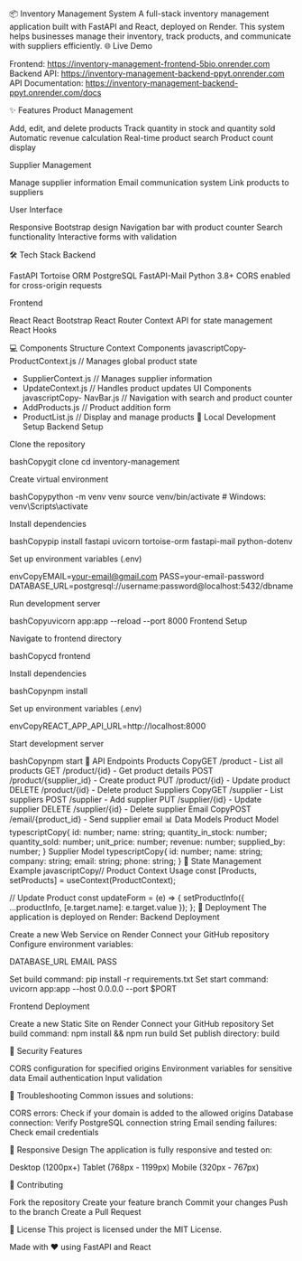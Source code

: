 📦 Inventory Management System
A full-stack inventory management application built with FastAPI and React, deployed on Render. This system helps businesses manage their inventory, track products, and communicate with suppliers efficiently.
🌐 Live Demo

Frontend: https://inventory-management-frontend-5bio.onrender.com
Backend API: https://inventory-management-backend-ppyt.onrender.com
API Documentation: https://inventory-management-backend-ppyt.onrender.com/docs

✨ Features
Product Management

Add, edit, and delete products
Track quantity in stock and quantity sold
Automatic revenue calculation
Real-time product search
Product count display

Supplier Management

Manage supplier information
Email communication system
Link products to suppliers

User Interface

Responsive Bootstrap design
Navigation bar with product counter
Search functionality
Interactive forms with validation

🛠️ Tech Stack
Backend

FastAPI
Tortoise ORM
PostgreSQL
FastAPI-Mail
Python 3.8+
CORS enabled for cross-origin requests

Frontend

React
React Bootstrap
React Router
Context API for state management
React Hooks

💻 Components Structure
Context Components
javascriptCopy- ProductContext.js     // Manages global product state
- SupplierContext.js   // Manages supplier information
- UpdateContext.js     // Handles product updates
UI Components
javascriptCopy- NavBar.js            // Navigation with search and product counter
- AddProducts.js       // Product addition form
- ProductList.js       // Display and manage products
🚀 Local Development Setup
Backend Setup

Clone the repository

bashCopygit clone <your-repo-url>
cd inventory-management

Create virtual environment

bashCopypython -m venv venv
source venv/bin/activate  # Windows: venv\Scripts\activate

Install dependencies

bashCopypip install fastapi uvicorn tortoise-orm fastapi-mail python-dotenv

Set up environment variables (.env)

envCopyEMAIL=your-email@gmail.com
PASS=your-email-password
DATABASE_URL=postgresql://username:password@localhost:5432/dbname

Run development server

bashCopyuvicorn app:app --reload --port 8000
Frontend Setup

Navigate to frontend directory

bashCopycd frontend

Install dependencies

bashCopynpm install

Set up environment variables (.env)

envCopyREACT_APP_API_URL=http://localhost:8000

Start development server

bashCopynpm start
📡 API Endpoints
Products
CopyGET    /product         - List all products
GET    /product/{id}    - Get product details
POST   /product/{supplier_id} - Create product
PUT    /product/{id}    - Update product
DELETE /product/{id}    - Delete product
Suppliers
CopyGET    /supplier         - List suppliers
POST   /supplier        - Add supplier
PUT    /supplier/{id}    - Update supplier
DELETE /supplier/{id}    - Delete supplier
Email
CopyPOST   /email/{product_id} - Send supplier email
📊 Data Models
Product Model
typescriptCopy{
    id: number;
    name: string;
    quantity_in_stock: number;
    quantity_sold: number;
    unit_price: number;
    revenue: number;
    supplied_by: number;
}
Supplier Model
typescriptCopy{
    id: number;
    name: string;
    company: string;
    email: string;
    phone: string;
}
🔄 State Management Example
javascriptCopy// Product Context Usage
const [Products, setProducts] = useContext(ProductContext);

// Update Product
const updateForm = (e) => {
    setProductInfo({
        ...productInfo,
        [e.target.name]: e.target.value
    });
};
🚀 Deployment
The application is deployed on Render:
Backend Deployment

Create a new Web Service on Render
Connect your GitHub repository
Configure environment variables:

DATABASE_URL
EMAIL
PASS


Set build command: pip install -r requirements.txt
Set start command: uvicorn app:app --host 0.0.0.0 --port $PORT

Frontend Deployment

Create a new Static Site on Render
Connect your GitHub repository
Set build command: npm install && npm run build
Set publish directory: build

🔐 Security Features

CORS configuration for specified origins
Environment variables for sensitive data
Email authentication
Input validation

🐛 Troubleshooting
Common issues and solutions:

CORS errors: Check if your domain is added to the allowed origins
Database connection: Verify PostgreSQL connection string
Email sending failures: Check email credentials

📱 Responsive Design
The application is fully responsive and tested on:

Desktop (1200px+)
Tablet (768px - 1199px)
Mobile (320px - 767px)

🤝 Contributing

Fork the repository
Create your feature branch
Commit your changes
Push to the branch
Create a Pull Request

📄 License
This project is licensed under the MIT License.

Made with ❤️ using FastAPI and React
